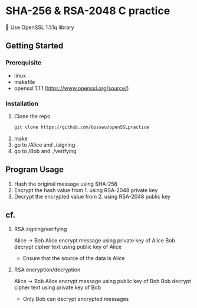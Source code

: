 # SHA-256 & RSA-2048 C practice

👻 Use OpenSSL 1.1.1q library

## Getting Started
### Prerequisite
* linux
* makefile
* openssl 1.1.1 (https://www.openssl.org/source/)
### Installation
1. Clone the repo
    ```sh
    git clone https://github.com/bpsswu/openSSLpractice
    ```
2. make
3. go to /Alice and ./signing
4. go to /Bob and ./verifying

## Program Usage
1. Hash the original message using SHA-256
2. Encrypt the hash value from 1. using RSA-2048 private key
3. Decrypt the encrypted value from 2. using RSA-2048 public key

## cf.
1. RSA signing/verifying

    Alice -> Bob
    Alice encrypt message using private key of Alice
    Bob decrypt cipher text using public key of Alice
    * Ensure that the source of the data is Alice
    
2. RSA encryption/decryption

    Alice -> Bob
    Alice encrypt message using public key of Bob
    Bob decrypt cipher text using private key of Bob
    * Only Bob can decrypt encrypted messages
